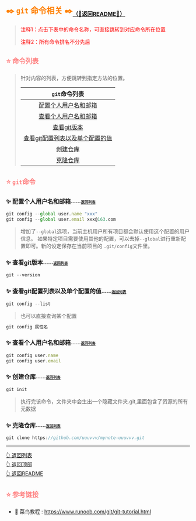 # <span id='top' style='font-size:22px;color:#ff8000;'>✒️ `git` 命令相关 ✒️</span><sub style='font-size:15px;'>[（🏃返回README🏃）](/README.md)</sub>

> <span style='color:red'>注释1：点击下表中的命令名称，可直接跳转到对应命令所在位置</span>
> <p style='color:red'>注释2：所有命令排名不分先后</p>
## <span style='font-size:18px;color:#ff8080;' id='list'>⭐️ 命令列表</span>

>
> 针对内容的列表，方便跳转到指定方法的位置。
> 
> |`git`命令列表 <span id='back'></span>|
> |:-:|
> |[配置个人用户名和邮箱](#1)|
> |[查看个人用户名和邮箱](#4)|
> |[查看git版本](#2)|
> |[查看git配置列表以及单个配置的值](#3)|
> |[创建仓库](#5)|
> |[克隆仓库](#6)|

## <span style='font-size:18px;color:#ff8080;'>⭐️ `git`命令</span>

### <span style='font-size:16px;' id='1'>✨ 配置个人用户名和邮箱</span><span style='font-size:10px;'>------[返回列表](#list)</span>

```JavaScript
git config --global user.name "xxx"
git config --global user.email xxx@163.com
```
> 增加了`--global`选项，当前主机用户所有项目都会默认使用这个配置的用户信息。
> 如果特定项目需要使用其他的配置，可以去掉`--global`进行重新配置即可。新的设定保存在当前项目的 `.git/config`文件里。

### <span style='font-size:16px;' id='2'>✨ 查看git版本</span><span style='font-size:10px;'>------[返回列表](#list)</span>

```JavaScript
git --version
```

### <span style='font-size:16px;' id='3'>✨ 查看git配置列表以及单个配置的值</span><span style='font-size:10px;'>------[返回列表](#list)</span>

```JavaScript
git config --list
```

> 也可以直接查询某个配置

```JavaScript
git config 属性名
```

### <span style='font-size:16px;' id='4'>✨ 查看个人用户名和邮箱</span><span style='font-size:10px;'>------[返回列表](#list)</span>

```JavaScript
git config user.name
git config user.email
```

### <span style='font-size:16px;' id='5'>✨ 创建仓库</span><span style='font-size:10px;'>------[返回列表](#list)</span>

```JavaScript
git init
```

> 执行完该命令，文件夹中会生出一个隐藏文件夹.git,里面包含了资源的所有元数据
### <span style='font-size:16px;' id='6'>✨ 克隆仓库</span><span style='font-size:10px;'>------[返回列表](#list)</span>

```JavaScript
git clone https://github.com/uuuvvv/mynote-uuuvvv.git
```

-----
[👆 返回列表](#list)<br/>
[👆 返回顶部](#top)<br/>
[👆 返回README](/README.md)

## <span style='font-size:18px;color:#ff8080;'>⭐️ 参考链接</span>

- 🚩 菜鸟教程 : <https://www.runoob.com/git/git-tutorial.html>